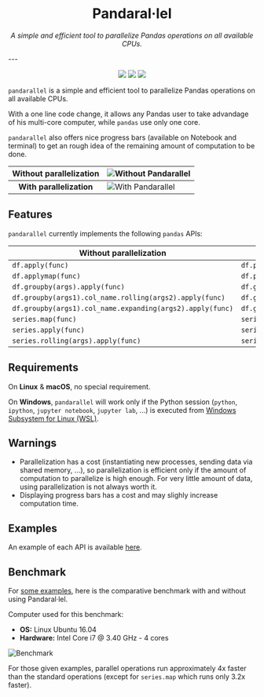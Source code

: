 <h1 align="center"> Pandaral·lel </h1>
<p align="center">
  <em>A simple and efficient tool to parallelize Pandas operations on all available CPUs.</em>
</p>
---
<p align="center">
  <a href="https://pypi.python.org/pypi/pandarallel/"><img src="https://badge.fury.io/py/pandarallel.svg" /></a>
  <a href="https://pypi.python.org/pypi/pandarallel/"><img src="https://img.shields.io/pypi/l/pandarallel.svg" /></a>
  <a href="https://pypi.python.org/pypi/pandarallel/"><img src="https://img.shields.io/pypi/dm/pandarallel.svg" /></a>
</p>

`pandarallel` is a simple and efficient tool to parallelize Pandas operations on all
available CPUs.

With a one line code change, it allows any Pandas user to take advandage of his
multi-core computer, while `pandas` use only one core.

`pandarallel` also offers nice progress bars (available on Notebook and terminal) to
get an rough idea of the remaining amount of computation to be done.

| Without parallelization  | ![Without Pandarallel](https://github.com/nalepae/pandarallel/blob/master/docs/progress_apply.gif?raw=true)       |
| :----------------------: | ----------------------------------------------------------------------------------------------------------------- |
| **With parallelization** | ![With Pandarallel](https://github.com/nalepae/pandarallel/blob/master/docs/progress_parallel_apply.gif?raw=true) |

## Features

`pandarallel` currently implements the following `pandas` APIs:

| Without parallelization                                   | With parallelization                                               |
| --------------------------------------------------------- | ------------------------------------------------------------------ |
| `df.apply(func)`                                          | `df.parallel_apply(func)`                                          |
| `df.applymap(func)`                                       | `df.parallel_applymap(func)`                                       |
| `df.groupby(args).apply(func)`                            | `df.groupby(args).parallel_apply(func)`                            |
| `df.groupby(args1).col_name.rolling(args2).apply(func)`   | `df.groupby(args1).col_name.rolling(args2).parallel_apply(func)`   |
| `df.groupby(args1).col_name.expanding(args2).apply(func)` | `df.groupby(args1).col_name.expanding(args2).parallel_apply(func)` |
| `series.map(func)`                                        | `series.parallel_map(func)`                                        |
| `series.apply(func)`                                      | `series.parallel_apply(func)`                                      |
| `series.rolling(args).apply(func)`                        | `series.rolling(args).parallel_apply(func)`                        |

## Requirements

On **Linux** & **macOS**, no special requirement.

On **Windows**, `pandarallel` will work only if the Python session
(`python`, `ipython`, `jupyter notebook`, `jupyter lab`, ...) is executed from
[Windows Subsystem for Linux (WSL)](https://docs.microsoft.com/en-us/windows/wsl/install-win10).

## Warnings

- Parallelization has a cost (instantiating new processes, sending data via shared memory,
  ...), so parallelization is efficient only if the amount of computation to parallelize
  is high enough. For very little amount of data, using parallelization is not always
  worth it.
- Displaying progress bars has a cost and may slighly increase computation time.

## Examples

An example of each API is available [here](https://github.com/nalepae/pandarallel/blob/master/docs/examples.ipynb).

## Benchmark

For [some examples](https://github.com/nalepae/pandarallel/blob/master/docs/examples.ipynb), here is the comparative benchmark with and without using Pandaral·lel.

Computer used for this benchmark:

- **OS:** Linux Ubuntu 16.04
- **Hardware:** Intel Core i7 @ 3.40 GHz - 4 cores

![Benchmark](https://github.com/nalepae/pandarallel/blob/3d470139d409fc2cf61bab085298011fefe638c0/docs/standard_vs_parallel_4_cores.png?raw=true)

For those given examples, parallel operations run approximately 4x faster than the standard operations (except for `series.map` which runs only 3.2x faster).
